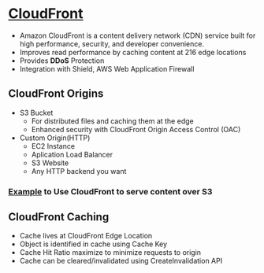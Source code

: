 # [CloudFront](https://aws.amazon.com/cloudfront/)

- Amazon CloudFront is a content delivery network (CDN) service built for high performance, security, and developer convenience.
- Improves read performance by caching content at 216 edge locations 
- Provides __DDoS__ Protection
- Integration with Shield, AWS Web Application Firewall 

## CloudFront Origins 
- S3 Bucket
  - For distributed files and caching them at the edge
  - Enhanced security with CloudFront Origin Access Control (OAC)
- Custom Origin(HTTP)
  - EC2 Instance
  - Aplication Load Balancer
  - S3 Website
  - Any HTTP backend you want

### [Example](https://aws.amazon.com/getting-started/hands-on/deliver-content-faster/) to Use CloudFront to serve content over S3 

## CloudFront Caching 
- Cache lives at CloudFront Edge Location
- Object is identified in cache using Cache Key
- Cache Hit Ratio maximize to minimize requests to origin
- Cache can be cleared/invalidated using CreateInvalidation API 